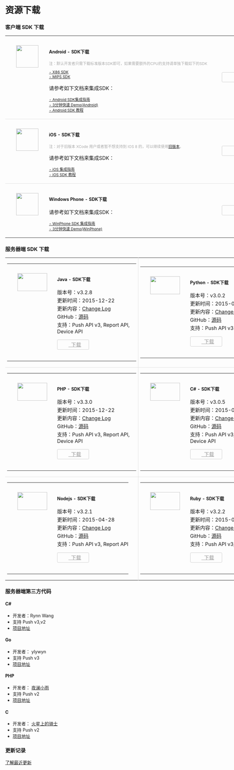 # 资源下载
### 客户端 SDK 下载

<div class="row">
      <div class="col-md-8" style="width:850px">
            <div class="panel panel-default">
                  <div class = "panel-content home_section">
                        <table width="100%"   cellspacing="100" >
                              <tr>
                                    <td width="140" style="text-align: center;padding: 30px 0;vertical-align: top;"><img src="../image/resource_android.png" width="71" height="71" /></td>
                                    <td style="padding: 20px 0;">
                                          <h4 style="font-weight: bold;font-size: 14px;">Android - SDK下载</h4>
                                          <p style="font-size: 12px; color:#aaa;">注：默认开发者只需下载标准版本SDK即可，如果需要额外的CPU的支持请单独下载如下的SDK</p>
                                          <ul style="list-style: none;margin: 0;padding: 0;font-size: 12px;">
                                                <li><a href="https://www.jpush.cn/downloads/sdk/android-with-x86/">- X86 SDK</a></li>
                                                <li><a href="https://www.jpush.cn/downloads/sdk/android-with-mips/">- MIPS SDK</a></li>
                                          </ul>
                                          <p>请参考如下文档来集成SDK：</p>
                                          <ul style="list-style: none;margin: 0;padding: 0;font-size: 12px;">
                                                <li><a href="../guideline/android_guide">- Android SDK集成指南</a></li>
                                                <li><a href="../guideline/android_3m">- 3分钟快速 Demo(Android)</a></li>
                                                <li><a href="../client/android_tutorials">- Android SDK 教程</a></li>
                                          </ul>
                                    </td>
                                    <td width="180" style="text-align: center;vertical-align: middle">
                                          <a href="https://www.jpush.cn/downloads/sdk/android/" style="display: inline-block; height: 30px; line-height: 30px; width: 100px; border: 1px solid #ccc;border-radius: 3px;color: #999;font-size: 12px;">
                                                <i style="display: inline-block; width: 11px; height: 11px; background: url(../image/resource_sdk_download.png) 0 0;vertical-align: middle;"></i>&nbsp;&nbsp;下载
                                          </a>
                                    </td>
                              </tr> 
                              <tr style="border-top: 1px solid #ddd">
                                    <td width="140" style="text-align: center;padding: 30px 0;vertical-align: top;"><img src="../image/resource_ios.png" width="71" height="71" /></td>
                                    <td style="padding: 20px 0;">
                                          <h4 style="font-weight: bold;font-size: 14px;">iOS - SDK下载</h4>
                                          <p style="font-size: 12px; color:#aaa;">注：对于旧版本 XCode 用户或者暂不想支持到 IOS 8 的，可以继续使用<a href="http://docs.jpush.cn/download/attachments/7864408/JPush-iOS-SDK-1.7.4.zip?version=1&modificationDate=1411121271000">旧版本</a>。</p>
                                          <p>请参考如下文档来集成SDK：</p>
                                          <ul style="list-style: none;margin: 0;padding: 0;font-size: 12px;">
                                                <li><a href="../guideline/ios_guide">- iOS 集成指南</a></li>
                                                <li><a href="../client/ios_tutorials">- iOS SDK 教程</a></li>
                                          </ul>
                                    </td>
                                    <td width="180" style="text-align: center;vertical-align: middle">
                                          <a href="https://www.jpush.cn/downloads/sdk/ios8/" style="display: inline-block; height: 30px; line-height: 30px; width: 100px; border: 1px solid #ccc;border-radius: 3px;color: #999;font-size: 12px;">
                                                <i style="display: inline-block; width: 11px; height: 11px; background: url(../image/resource_sdk_download.png) 0 0;vertical-align: middle;"></i>&nbsp;&nbsp;下载
                                          </a>
                                    </td>
                              </tr>     
                              <tr style="border-top: 1px solid #ddd">
                                    <td width="140" style="text-align: center;padding: 30px 0;vertical-align: top;"><img src="../image/resource_wp.png" width="71" height="71" /></td>
                                    <td style="padding: 20px 0;">
                                          <h4 style="font-weight: bold;font-size: 14px;">Windows Phone - SDK下载</h4>
                                          <p>请参考如下文档来集成SDK：</p>
                                          <ul style="list-style: none;margin: 0;padding: 0;font-size: 12px;">
                                                <li><a href="../guideline/winphone_guide">- WinPhone SDK 集成指南</a></li>
                                                <li><a href="../guideline/winphone_3m">- 3分钟快速 Demo(WinPhone)</a></li>
                                          </ul>
                                    </td>
                                    <td width="180" style="text-align: center;vertical-align: middle">
                                          <a href="https://www.jpush.cn/downloads/sdk/winphone/" style="display: inline-block; height: 30px; line-height: 30px; width: 100px; border: 1px solid #ccc;border-radius: 3px;color: #999;font-size: 12px;">
                                                <i style="display: inline-block; width: 11px; height: 11px; background: url(../image/resource_sdk_download.png) 0 0;vertical-align: middle;"></i>&nbsp;&nbsp;下载
                                          </a>
                                    </td>
                              </tr>    
                        </table>
                  </div>      
            </div>
      </div>
</div>


### 服务器端 SDK 下载
<div class="row">
      <div class="col-md-8" style="width:850px">
            <div class="panel panel-default">
                  <div class = "panel-content home_section">
                        <table width="100%"   cellspacing="0" style="font-size: 12px;">
                              <tr>
                                    <td width="50%" style="border-right: 1px solid #ddd;">
                                          <table widht="100%">
                                                <tr>
                                                      <td width="160" style="text-align: center; padding: 30px 0; vertical-align: top;">
                                                            <img src="../image/resource_sdk_java.png" width="95" height="57" />
                                                      </td>
                                                      <td style="padding: 20px 0;">
                                                            <h4 style="font-weight: bold;font-size: 14px;">Java - SDK下载</h4>
                                                            <p style="margin: 2px 0;">版本号：v3.2.8</p>
                                                            <p style="margin: 2px 0;">更新时间：2015-12-22</p>
                                                            <p style="margin: 2px 0;">更新内容：<a href="https://github.com/jpush/jpush-api-java-client/releases">Change Log</a></p>
                                                            <p style="margin: 2px 0;">GitHub：<a href="https://github.com/jpush/jpush-api-java-client">源码</a></p>
                                                            <p style="margin: 2px 0 10px;">支持：Push API v3, Report API, Device API</p>
                                                            <p><a href="http://docs.jpush.cn/download/attachments/2228302/jpush-client-3.2.8.zip" style="display: inline-block; height: 30px; line-height: 30px; width: 100px; border: 1px solid #ccc;border-radius: 3px;color: #999;text-align: center;">
                                                                  <i style="vertical-align: middle; display: inline-block; width: 11px; height: 11px; background: url(../image/resource_sdk_download.png) 0 0;"></i>&nbsp;&nbsp;下载
                                                            </a></p>
                                                      </td>
                                                </tr>
                                          </table>
                                    </td>
                                    <td width="50%">
                                          <table widht="100%">
                                                <tr>
                                                      <td width="160" style="text-align: center; padding: 30px 0; vertical-align: top;">
                                                            <img src="../image/resource_sdk_python.png" width="95" height="57" />
                                                      </td>
                                                      <td style="padding: 20px 0;">
                                                            <h4 style="font-weight: bold;font-size: 14px;">Python - SDK下载</h4>
                                                            <p style="margin: 2px 0;">版本号：v3.0.2</p>
                                                            <p style="margin: 2px 0;">更新时间：2015-08-12</p>
                                                            <p style="margin: 2px 0;">更新内容：<a href="https://github.com/jpush/jpush-api-python-client/releases">Change Log</a></p>
                                                            <p style="margin: 2px 0;">GitHub：<a href="https://github.com/jpush/jpush-api-python-client">源码</a></p>
                                                            <p style="margin: 2px 0 10px;">支持：Push API v3</p>
                                                            <p><a href="http://docs.jpush.cn/download/attachments/2228302/jpush-api-python-client-3.0.2.zip?version=1&modificationDate=1439357991859" style="display: inline-block; height: 30px; line-height: 30px; width: 100px; border: 1px solid #ccc;border-radius: 3px;color: #999;text-align: center;">
                                                                  <i style="vertical-align: middle; display: inline-block; width: 11px; height: 11px; background: url(../image/resource_sdk_download.png) 0 0;"></i>&nbsp;&nbsp;下载
                                                            </a></p>
                                                      </td>
                                                </tr>
                                          </table>
                                    </td>
                              </tr>
                              <tr style="border-top: 1px solid #ddd;">
                                    <td width="50%" style="border-right: 1px solid #ddd;">
                                          <table widht="100%">
                                                <tr>
                                                      <td width="160" style="text-align: center; padding: 30px 0; vertical-align: top;">
                                                            <img src="../image/resource_sdk_php.png" width="95" height="57" />
                                                      </td>
                                                      <td style="padding: 20px 0;">
                                                            <h4 style="font-weight: bold;font-size: 14px;">PHP - SDK下载</h4>
                                                            <p style="margin: 2px 0;">版本号：v3.3.0</p>
                                                            <p style="margin: 2px 0;">更新时间：2015-12-22</p>
                                                            <p style="margin: 2px 0;">更新内容：<a href="https://github.com/jpush/jpush-api-php-client/releases">Change Log</a></p>
                                                            <p style="margin: 2px 0;">GitHub：<a href="https://github.com/jpush/jpush-api-php-client">源码</a></p>
                                                            <p style="margin: 2px 0 10px;">支持：Push API v3, Report API, Device API</p>
                                                            <p><a href="http://docs.jpush.cn/download/attachments/2228302/jpush-api-php-client-3.3.0.zip" style="display: inline-block; height: 30px; line-height: 30px; width: 100px; border: 1px solid #ccc;border-radius: 3px;color: #999;text-align: center;">
                                                                  <i style="vertical-align: middle; display: inline-block; width: 11px; height: 11px; background: url(../image/resource_sdk_download.png) 0 0;"></i>&nbsp;&nbsp;下载
                                                            </a></p>
                                                      </td>
                                                </tr>
                                          </table>
                                    </td>
                                    <td width="50%">
                                          <table widht="100%">
                                                <tr>
                                                      <td width="160" style="text-align: center; padding: 30px 0; vertical-align: top;">
                                                            <img src="../image/resource_sdk_csharp.png" width="95" height="57" />
                                                      </td>
                                                      <td style="padding: 20px 0;">
                                                            <h4 style="font-weight:   bold;font-size: 14px;">C# - SDK下载</h4>
                                                            <p style="margin: 2px 0;">版本号：v3.0.5</p>
                                                            <p style="margin: 2px 0;">更新时间：2015-06-23</p>
                                                            <p style="margin: 2px 0;">更新内容：<a href="https://github.com/jpush/jpush-api-csharp-client/releases">Change Log</a></p>
                                                            <p style="margin: 2px 0;">GitHub：<a href="https://github.com/jpush/jpush-api-csharp-client">源码</a></p>
                                                            <p style="margin: 2px 0 10px;">支持：Push API v3, Report API, Device API</p>
                                                            <p><a href="http://docs.jpush.cn/download/attachments/2228302/jpush-api-csharp-client-3.0.5.zip?version=1&modificationDate=1435056007172" style="display: inline-block; height: 30px; line-height: 30px; width: 100px; border: 1px solid #ccc;border-radius: 3px;color: #999;text-align: center;">
                                                                  <i style="vertical-align: middle; display: inline-block; width: 11px; height: 11px; background: url(../image/resource_sdk_download.png) 0 0;"></i>&nbsp;&nbsp;下载
                                                            </a></p>
                                                      </td>
                                                </tr>
                                          </table>
                                    </td>
                              </tr>
                              <tr style="border-top: 1px solid #ddd;">
                                    <td width="50%" style="border-right: 1px solid #ddd;">
                                          <table widht="100%">
                                                <tr>
                                                      <td width="160" style="text-align: center; padding: 30px 0; vertical-align: top;">
                                                            <img src="../image/resource_sdk_nodejs.png" width="95" height="57" />
                                                      </td>
                                                      <td style="padding: 20px 0;">
                                                            <h4 style="font-weight: bold;font-size: 14px;">Nodejs - SDK下载</h4>
                                                            <p style="margin: 2px 0;">版本号：v3.2.1</p>
                                                            <p style="margin: 2px 0;">更新时间：2015-04-28</p>
                                                            <p style="margin: 2px 0;">更新内容：<a href="https://github.com/jpush/jpush-api-nodejs-client/releases">Change Log</a></p>
                                                            <p style="margin: 2px 0;">GitHub：<a href="https://github.com/jpush/jpush-api-nodejs-client">源码</a></p>
                                                            <p style="margin: 2px 0 10px;">支持：Push API v3, Report API</p>
                                                            <p><a href="http://docs.jpush.cn/download/attachments/2228302/jpush-api-nodejs-client-3.2.1.zip?version=1&modificationDate=1430203561724" style="display: inline-block; height: 30px; line-height: 30px; width: 100px; border: 1px solid #ccc;border-radius: 3px;color: #999;text-align: center;">
                                                                  <i style="vertical-align: middle; display: inline-block; width: 11px; height: 11px; background: url(../image/resource_sdk_download.png) 0 0;"></i>&nbsp;&nbsp;下载
                                                            </a></p>
                                                      </td>
                                                </tr>
                                          </table>
                                    </td>
                                    <td width="50%">
                                          <table widht="100%">
                                                <tr>
                                                      <td width="160" style="text-align: center; padding: 30px 0; vertical-align: top;">
                                                            <img src="../image/resource_sdk_ruby.png" width="95" height="57" />
                                                      </td>
                                                      <td style="padding: 20px 0;">
                                                            <h4 style="font-weight: bold;font-size: 14px;">Ruby - SDK下载</h4>
                                                            <p style="margin: 2px 0;">版本号：v3.2.2</p>
                                                            <p style="margin: 2px 0;">更新时间：2015-08-24</p>
                                                            <p style="margin: 2px 0;">更新内容：<a href="https://github.com/jpush/jpush-api-ruby-client/releases">Change Log</a></p>
                                                            <p style="margin: 2px 0;">GitHub：<a href="https://github.com/jpush/jpush-api-ruby-client">源码</a></p>
                                                            <p style="margin: 2px 0 10px;">支持：Push API v3, Report API</p>
                                                            <p><a href="http://docs.jpush.cn/download/attachments/2228302/jpush-api-ruby-client-3.2.2.zip?version=1&modificationDate=1440398862324" style="display: inline-block; height: 30px; line-height: 30px; width: 100px; border: 1px solid #ccc;border-radius: 3px;color: #999;text-align: center;">
                                                                  <i style="vertical-align: middle; display: inline-block; width: 11px; height: 11px; background: url(../image/resource_sdk_download.png) 0 0;"></i>&nbsp;&nbsp;下载
                                                            </a></p>
                                                      </td>
                                                </tr>
                                          </table>
                                    </td>
                              </tr>
                        </table>
                  </div>
            </div>
      </div>
</div>



### 服务器端第三方代码

#### <p>C\#</p>

+ 开发者：Rynn Wang 
+ 支持 Push v3,v2 
+ [项目地址](https://jpush.codeplex.com/)

#### Go

+ 开发者： ylywyn
+ 支持 Push v3
+ [项目地址](https://github.com/ylywyn/jpush-api-go-client)

#### PHP

+ 开发者： [夜澜小雨](http://www.yelanxiaoyu.com)
+ 支持 Push v2
+ [项目地址](http://www.yelanxiaoyu.com/code/phonegap%E5%BC%80%E5%8F%91/jpush_push_php_server.html)

#### C

+ 开发者： [火星上的骑士](http://www.weibo.com/issacsonjj)
+ 支持 Push v2
+ [项目地址](https://github.com/issacsonjj/JPushDemo)


### 更新记录

[了解最近更新][11]

[0]: https://www.jpush.cn/downloads/sdk/android/
[1]: ../guideline/android_guide
[2]: ../guideline/android_3m
[3]: ../client/android_tutorials
[4]: http://www.jpush.cn/downloads/sdk/ios8
[5]: http://docs.jpush.cn/download/attachments/7864408/JPush-iOS-SDK-1.7.4.zip?version=1&modificationDate=1411121271000
[6]: ../guideline/ios_guide
[7]: ../client/ios_tutorials
[8]: https://www.jpush.cn/downloads/sdk/winphone/
[9]: ../guideline/winphone_guide
[10]: ../guideline/winphone_3m
[11]: ../updates
